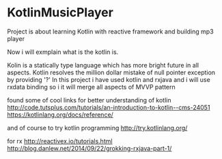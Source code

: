 # KotlinMusicPlayer

Project is about learning Kotlin with reactive framework and building mp3 player

Now i will exmplain what is the kotlin is.

Kolin is a statically type language which has more bright future in all aspects. Kotlin resolves the million dollar mistake of null pointer exception by providing '?'
In this project i have used kotlin and rxjava and i will use rxdata binding so i it will merge all aspects of MVVP pattern


found some of cool links for better understanding of kotlin
http://code.tutsplus.com/tutorials/an-introduction-to-kotlin--cms-24051
https://kotlinlang.org/docs/reference/

and of course to try kotlin programming
http://try.kotlinlang.org/

for rx
http://reactivex.io/tutorials.html
http://blog.danlew.net/2014/09/22/grokking-rxjava-part-1/